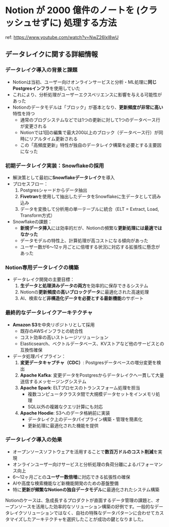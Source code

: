 # Notion が 2000 億件のノートを (クラッシュせずに) 処理する方法

ref: <https://www.youtube.com/watch?v=NwZ26lxl8wU>

## データレイクに関する詳細情報

### データレイク導入の背景と課題

- Notionは当初、ユーザー向けオンラインサービスと分析・ML処理に**同じPostgresインフラ**を使用していた
- これにより、分析処理がユーザーエクスペリエンスに影響を与える可能性があった
- Notionのデータモデルは「ブロック」が基本となり、**更新頻度が非常に高い**特性を持つ
  - 通常のブログシステムなどでは1つの更新に対して1つのデータベース行が変更される
  - Notionでは1回の編集で最大200以上のブロック（データベース行）が同時にリアルタイム更新される
  - この「高頻度更新」特性が独自のデータレイク構築を必要とする主要因になった

### 初期データレイク実装：Snowflakeの採用

- 解決策として最初に**Snowflakeデータレイク**を導入
- プロセスフロー：
  1. Postgresシャードからデータ抽出
  2. **Fivetran**を使用して抽出したデータをSnowflakeに生データとして読み込み
  3. データを変換して分析用の単一テーブルに統合（ELT = Extract, Load, Transform方式）
- Snowflakeの課題：
  - **新規データ挿入**には効率的だが、Notionの頻繁な**更新処理には最適ではなかった**
  - データモデルの特性上、計算処理が高コストになる傾向があった
  - ユーザー数が6〜12ヶ月ごとに倍増する状況に対応する拡張性に懸念があった

### Notion専用データレイクの構築

- データレイク開発の主要目標：
  1. **生データと処理済みデータの両方**を効率的に保存できるシステム
  2. Notionの**更新頻度の高いブロックデータ**に最適化された高速処理
  3. AI、検索など**非構造化データを必要とする最新機能**のサポート

### 最終的なデータレイクアーキテクチャ

- **Amazon S3**を中央リポジトリとして採用
  - 既存のAWSインフラとの統合性
  - コスト効率の高いストレージソリューション
  - Elasticsearch、ベクトルデータベース、KVストアなど他のサービスとの互換性確保
- データ処理パイプライン：
  1. **変更データキャプチャ（CDC）**: Postgresデータベースの増分変更を検出
  2. **Apache Kafka**: 変更データをPostgresからデータレイクへ一貫して大量送信するメッセージングシステム
  3. **Apache Spark**: ELTプロセスのトランスフォーム処理を担当
     - 複数コンピュータクラスタ間で大規模データセットをインメモリ処理
     - SQL以外の複雑なクエリ計算にも対応
  4. **Apache Hoodie**: S3へのデータ格納前に実装
     - データレイク上のデータパイプライン構築・管理を簡素化
     - 更新処理に最適化された機能を提供

### データレイク導入の効果

- オープンソースソフトウェアを活用することで**数百万ドルのコスト削減**を実現
- オンラインユーザー向けサービスと分析処理の負荷分離によるパフォーマンス向上
- 6〜12ヶ月ごとの**ユーザー数倍増**に対応できる拡張性の確保
- AIや高度な検索機能など新機能開発のための基盤整備
- 特に**更新が頻繁なNotionの独自データモデル**に最適化されたシステム構築

Notionのケースは、急成長するプロダクトが直面するデータ管理の課題と、オープンソースを活用した効率的なソリューション構築の好例です。一般的なデータレイクソリューションではなく、自社の特殊なデータパターンに合わせてカスタマイズしたアーキテクチャを選択したことが成功の鍵となりました。

